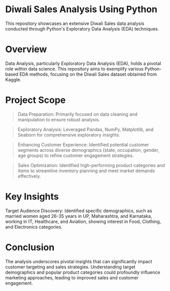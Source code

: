 # Diwali Sales Analysis Using Python
This repository showcases an extensive Diwali Sales data analysis conducted through Python's Exploratory Data Analysis (EDA) techniques.

# Overview
Data Analysis, particularly Exploratory Data Analysis (EDA), holds a pivotal role within data science. This repository aims to exemplify various Python-based EDA methods, focusing on the Diwali Sales dataset obtained from Kaggle.

# Project Scope
 > Data Preparation: Primarily focused on data cleaning and manipulation to ensure robust analysis.
 
 > Exploratory Analysis: Leveraged Pandas, NumPy, Matplotlib, and Seaborn for comprehensive exploratory insights.
 
 > Enhancing Customer Experience: Identified potential customer segments across diverse demographics (state, occupation, gender, age groups) to refine customer engagement strategies.
 
 > Sales Optimization: Identified high-performing product categories and items to streamline inventory planning and meet market demands effectively.

# Key Insights
Target Audience Discovery: Identified specific demographics, such as married women aged 26-35 years in UP, Maharashtra, and Karnataka, working in IT, Healthcare, and Aviation, showing interest in Food, Clothing, and Electronics categories.

# Conclusion
The analysis underscores pivotal insights that can significantly impact customer targeting and sales strategies. Understanding target demographics and popular product categories could profoundly influence marketing approaches, leading to improved sales and customer engagement.
